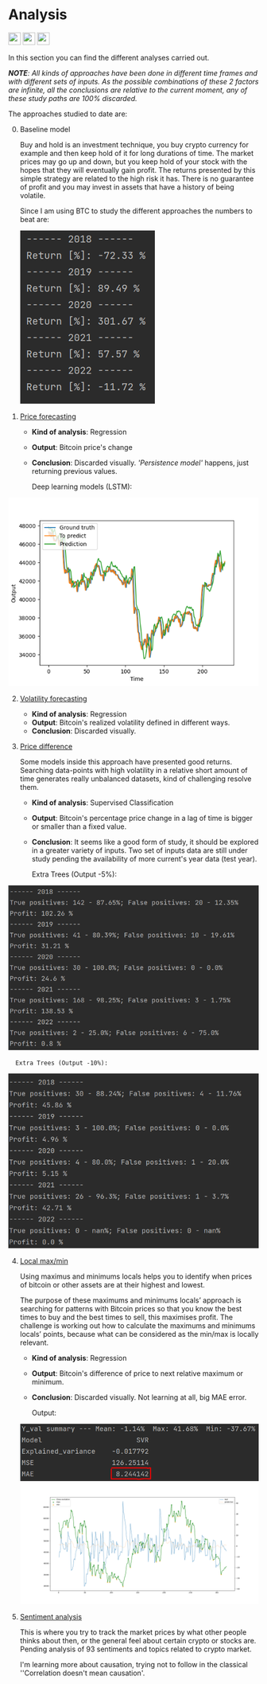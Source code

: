 # Analysis
<img height="25" width="25" src="https://unpkg.com/simple-icons@v6/icons/python.svg"/> <img height="25" width="25" src="https://unpkg.com/simple-icons@v6/icons/pytorch.svg"/> <img height="25" width="25" src="https://unpkg.com/simple-icons@v6/icons/scikitlearn.svg"/>

In this section you can find the different analyses carried out.  

_**NOTE**: All kinds of approaches have been done in different time frames and with different sets of inputs. As the possible combinations of these 2 factors are infinite, all the conclusions are relative to the current moment, any of these study paths are 100% discarded._

The approaches studied to date are:

0. Baseline model

   Buy and hold is an investment technique, you buy crypto currency for example and then keep hold of it for long durations of time. The market prices may go up and down, but you keep hold of your stock with the hopes that they will eventually gain profit.
   The returns presented by this simple strategy are related to the high risk it has. There is no guarantee of profit and you may invest in assets that have a history of being volatile.
   
   Since I am using BTC to study the different approaches the numbers to beat are:


   <img src="https://github.com/pvillegasmartin/cryptocurrencies/blob/main/Analysis/baseline-return.PNG?raw=True"/>

1. [Price forecasting](Price_forecast)

    - **Kind of analysis**: Regression 
    - **Output**: Bitcoin price's change
    - **Conclusion**: Discarded visually. _'Persistence model'_ happens, just returning previous values.
   

      Deep learning models (LSTM):

<img src="https://github.com/pvillegasmartin/cryptocurrencies/blob/main/Analysis/Price_forecast/DL/Test_2022_4H_out1_inputsdim7_ldim2_nsteps7.png?raw=True"/>

2. [Volatility forecasting](Volatility)

   - **Kind of analysis**: Regression 
   - **Output**: Bitcoin's realized volatility defined in different ways.
   - **Conclusion**: Discarded visually.

3. [Price difference](Dif_price)

   Some models inside this approach have presented good returns. Searching data-points with high volatility in a relative short amount of time generates really unbalanced datasets, kind of challenging resolve them.

   - **Kind of analysis**: Supervised Classification 
   - **Output**: Bitcoin's percentage price change in a lag of time is bigger or smaller than a fixed value.
   - **Conclusion**: It seems like a good form of study, it should be explored in a greater variety of inputs. Two set of inputs data are still under study pending the availability of more current's year data (test year).


      Extra Trees (Output -5%):

<img src="https://github.com/pvillegasmartin/cryptocurrencies/blob/main/Analysis/Dif_price/Study%202%20-%20ML%20evolution%20values/Output_ET_-5.PNG?raw=True"/>

      Extra Trees (Output -10%):

<img src="https://github.com/pvillegasmartin/cryptocurrencies/blob/main/Analysis/Dif_price/Study%202%20-%20ML%20evolution%20values/Output_ET_-10.PNG?raw=True"/>


4. [Local max/min](MAXMIN%20Locals)

   Using maximus and minimums locals helps you to identify when prices of bitcoin or other assets are at their highest and lowest.

   The purpose of these maximums and minimums locals’ approach is searching for patterns with Bitcoin prices so that you know the best times to buy and the best times to sell, this maximises profit. The challenge is working out how to calculate the maximums and minimums locals’ points, because what can be considered as the min/max is locally relevant.

   - **Kind of analysis**: Regression 
   - **Output**: Bitcoin's difference of price to next relative maximum or minimum.
   - **Conclusion**: Discarded visually. Not learning at all, big MAE error.
   

      Output:

   <img src="https://github.com/pvillegasmartin/cryptocurrencies/blob/main/Analysis/MAXMIN%20Locals/Error%20best%20model.PNG?raw=True"/>
   <img src="https://github.com/pvillegasmartin/cryptocurrencies/blob/main/Analysis/MAXMIN%20Locals/Regression%20output.png?raw=True"/>
   
   
5. [Sentiment analysis](Sentiment)

   This is where you try to track the market prices by what other people thinks about then, or the general feel about certain crypto or stocks are. Pending analysis of 93 sentiments and topics related to crypto market.

   I'm learning more about causation, trying not to follow in the classical ''Correlation doesn't mean causation'.